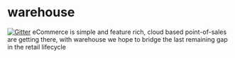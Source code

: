 # warehouse

[![Gitter](https://badges.gitter.im/Join%20Chat.svg)](https://gitter.im/ShoppinPal/warehouse?utm_source=badge&utm_medium=badge&utm_campaign=pr-badge&utm_content=badge)
eCommerce is simple and feature rich, cloud based point-of-sales are getting there, with warehouse we hope to bridge the last remaining gap in the retail lifecycle
